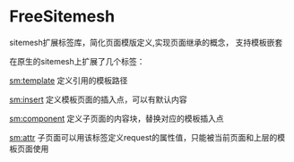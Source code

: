 FreeSitemesh
============

sitemesh扩展标签库，简化页面模版定义,实现页面继承的概念， 支持模板嵌套

在原生的sitemesh上扩展了几个标签：

<sm:template> 定义引用的模板路径

<sm:insert> 定义模板页面的插入点，可以有默认内容

<sm:component> 定义子页面的内容块，替换对应的模板插入点

<sm:attr> 子页面可以用该标签定义request的属性值，只能被当前页面和上层的模板页面使用






